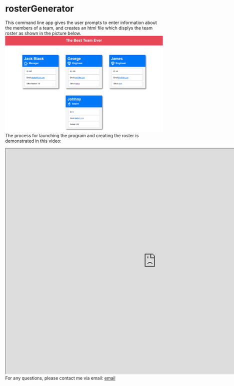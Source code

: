 # rosterGenerator

This command line app gives the user prompts to enter information about the members of a team, and creates an html file which displys the team roster as shown in the picture below.<br>
<img src="./images/Capture.PNG"><br>
The process for launching the program and creating the roster is demonstrated in this video:<br>
<iframe src="https://drive.google.com/file/d/1ZVqjeqqENvMHxwQe61720er_Mgpczjlu/preview" width="960" height="720"></iframe><br>
For any questions, please contact me via email:
<a href="mailto:nialvo@protonmail.com">email</a>